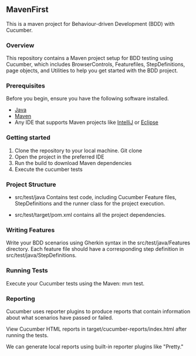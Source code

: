 ## MavenFirst

This is a maven project for Behaviour-driven Development (BDD) with Cucumber.

### Overview

This repository contains a Maven project setup for BDD testing using Cucumber, which includes BrowserControls, Featurefiles, StepDefinitions, page objects, and Utilities to help you get started with the BDD project.

### Prerequisites

Before you begin, ensure you have the following software installed. 

* [Java](https://www.oracle.com/uk/java/technologies/downloads/#jdk21-windows) 
* [Maven](https://maven.apache.org/download.cgi) 
* Any IDE that supports Maven projects like [IntelliJ](https://www.jetbrains.com/idea/download/?section=mac) or [Eclipse](https://eclipseide.org/)

### Getting started

1. Clone the repository to your local machine. Git clone
2. Open the project in the preferred IDE
3. Run the build to download Maven dependencies
4. Execute the cucumber tests

### Project Structure

- src/test/java Contains test code, including Cucumber Feature files, StepDefinitions and the runner class for the project execution.

- src/test/target/pom.xml contains all the project dependencies.

### Writing Features

Write your BDD scenarios using Gherkin syntax in the src/test/java/Features directory. Each feature file should have a corresponding step definition in src/test/java/StepDefinitions.

### Running Tests

Execute your Cucumber tests using the Maven: mvn test.

### Reporting

Cucumber uses reporter plugins to produce reports that contain information about what scenarios have passed or failed.

View Cucumber HTML reports in target/cucumber-reports/index.html after running the tests.

We can generate local reports using built-in reporter plugins like "Pretty."
